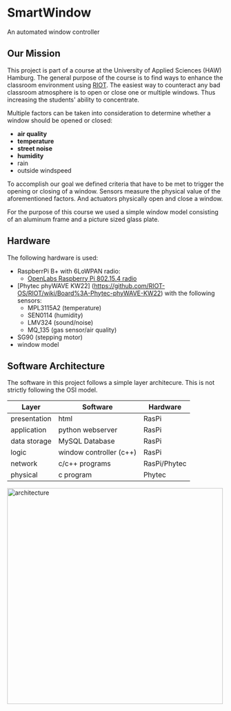 # SmartWindow
An automated window controller

## Our Mission
This project is part of a course at the University of Applied Sciences (HAW) Hamburg. The general purpose of the course is to find ways to enhance the classroom environment using [RIOT](http://www.riot-os.org). The easiest way to counteract any bad classroom atmosphere is to open or close one or multiple windows. Thus increasing the students' ability to concentrate.

Multiple factors can be taken into consideration to determine whether a window should be opened or closed:

* **air quality**
* **temperature**
* **street noise**
* **humidity**
* rain
* outside windspeed

To accomplish our goal we defined criteria that have to be met to trigger the opening or closing of a window. Sensors measure the physical value of the aforementioned factors. And actuators physically open and close a window. 

For the purpose of this course we used a simple window model consisting of an aluminum frame and a picture sized glass plate.

## Hardware
The following hardware is used:

* RaspberrPi B+ with 6LoWPAN radio:
	* [OpenLabs Raspberry Pi 802.15.4 radio](http://openlabs.co/store/Raspberry-Pi-802.15.4-radio)
* [Phytec phyWAVE KW22] (https://github.com/RIOT-OS/RIOT/wiki/Board%3A-Phytec-phyWAVE-KW22) with the following sensors:
	*  MPL3115A2 (temperature)
	*  SEN0114 (humidity)
	*  LMV324 (sound/noise)
	*  MQ_135 (gas sensor/air quality)
* SG90 (stepping motor)
* window model

## Software Architecture
The software in this project follows a simple layer architecure.
This is not strictly following the OSI model.

Layer | Software | Hardware
------|----------|---------
presentation|html|RasPi
application|python webserver|RasPi
data storage|MySQL Database|RasPi
logic|window controller (c++)|RasPi
network|c/c++ programs|RasPi/Phytec
physical|c program|Phytec

<img src="https://raw.githubusercontent.com/smartuni/SmartWindow/master/Doc/sw_architecture.png" alt="architecture" height="500">

[//]: #(![architecture](https://raw.githubusercontent.com/smartuni/SmartWindow/master/Doc/sw_architecture.png))
